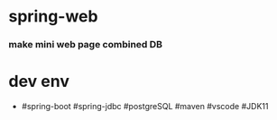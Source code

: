 # spring-web

### make mini web page combined DB

# dev env
* #spring-boot #spring-jdbc #postgreSQL #maven #vscode #JDK11
